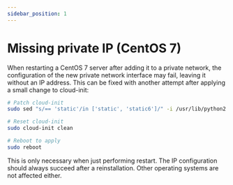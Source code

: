 ```yaml
---
sidebar_position: 1
---
```


# Missing private IP (CentOS 7)

When restarting a CentOS 7 server after adding it to a private network, the configuration of the new private network interface may fail, leaving it without an IP address. This can be fixed with another attempt after applying a small change to cloud-init:

```bash
# Patch cloud-init
sudo sed "s/== 'static'/in ['static', 'static6']/" -i /usr/lib/python2.7/site-packages/cloudinit/net/sysconfig.py

# Reset cloud-init
sudo cloud-init clean

# Reboot to apply
sudo reboot
```

This is only necessary when just performing restart. The IP configuration should always succeed after a reinstallation. Other operating systems are not affected either.
